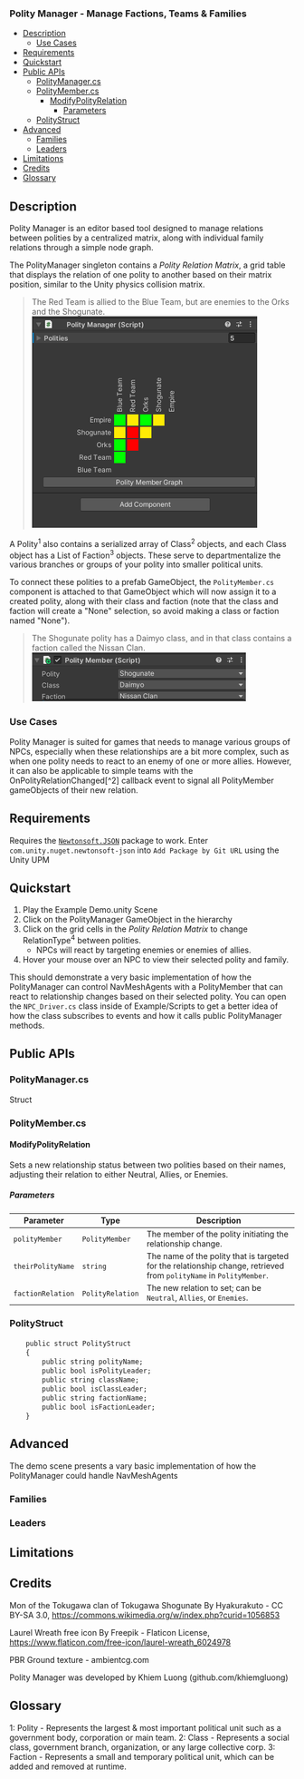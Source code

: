 ### Polity Manager - Manage Factions, Teams & Families

<!-- 1. [Description](#description)
   - [Use Cases](#use-cases)
2. [Requirements](#requirements)
3. [Quickstart](#quickstart)
4. [Public APIs](#public-apis)
5. [Advanced](#advanced)
   - [Families](#families)
   - [Leaders](#leaders)
6. [Credits](#credits)
7. [Glossary](#glossary) -->

- [Description](#description)
  - [Use Cases](#use-cases)
- [Requirements](#requirements)
- [Quickstart](#quickstart)
- [Public APIs](#public-apis)
  - [PolityManager.cs](#politymanagercs)
  - [PolityMember.cs](#politymembercs)
    - [ModifyPolityRelation](#modifypolityrelation)
      - [Parameters](#parameters)
  - [PolityStruct](#politystruct)
- [Advanced](#advanced)
  - [Families](#families)
  - [Leaders](#leaders)
- [Limitations](#limitations)
- [Credits](#credits)
- [Glossary](#glossary)

## Description

Polity Manager is an editor based tool designed to manage relations between polities by a centralized matrix, along with individual family relations through a simple node graph.

The PolityManager singleton contains a _Polity Relation Matrix_, a grid table that displays the relation of one polity to another based on their matrix position, similar to the Unity physics collision matrix.
>The Red Team is allied to the Blue Team, but are enemies to the Orks and the Shogunate.
![Polity Relation Matrix](<PolityManager Relation Matrix.png>)

A Polity<sup>1</sup> also contains a serialized array of Class<sup>2</sup> objects, and each Class object has a List of Faction<sup>3</sup> objects. These serve to departmentalize the various branches or groups of your polity into smaller political units.

To connect these polities to a prefab GameObject, the `PolityMember.cs` component is attached to that GameObject which will now assign it to a created polity, along with their class and faction (note that the class and faction will create a "None" selection, so avoid making a class or faction named "None").
> The Shogunate polity has a Daimyo class, and in that class contains a faction called the Nissan Clan.
![PolityMember](PolityMember.png)

### Use Cases

Polity Manager is suited for games that needs to manage various groups of NPCs, especially when these relationships are a bit more complex, such as when one polity needs to react to an enemy of one or more allies. However, it can also be applicable to simple teams with the OnPolityRelationChanged[^2] callback event to signal all PolityMember gameObjects of their new relation.

## Requirements

Requires the [`Newtonsoft.JSON`](https://www.newtonsoft.com/json) package to work.
Enter `com.unity.nuget.newtonsoft-json` into `Add Package by Git URL` using the Unity UPM

## Quickstart

1. Play the Example Demo.unity Scene
2. Click on the PolityManager GameObject in the hierarchy
3. Click on the grid cells in the _Polity Relation Matrix_ to change RelationType<sup>4</sup> between polities.
   - NPCs will react by targeting enemies or enemies of allies.
4. Hover your mouse over an NPC to view their selected polity and family.

This should demonstrate a very basic implementation of how the PolityManager can control NavMeshAgents with a PolityMember that can react to relationship changes based on their selected polity.
You can open the `NPC_Driver.cs` class inside of Example/Scripts to get a better idea of how the class subscribes to events and how it calls public PolityManager methods.

## Public APIs

### PolityManager.cs

Struct

### PolityMember.cs

#### ModifyPolityRelation

Sets a new relationship status between two polities based on their names, adjusting their relation to either Neutral, Allies, or Enemies.

##### Parameters

| Parameter          | Type             | Description |
|--------------------|------------------|-------------|
| `polityMember`     | `PolityMember`   | The member of the polity initiating the relationship change. |
| `theirPolityName`  | `string`         | The name of the polity that is targeted for the relationship change, retrieved from `polityName` in `PolityMember`. |
| `factionRelation`  | `PolityRelation` | The new relation to set; can be `Neutral`, `Allies`, or `Enemies`. |

### PolityStruct

        public struct PolityStruct
        {
            public string polityName;
            public bool isPolityLeader;
            public string className;
            public bool isClassLeader;
            public string factionName;
            public bool isFactionLeader;
        }

## Advanced

The demo scene presents a vary basic implementation of how the PolityManager could handle NavMeshAgents

### Families

### Leaders

## Limitations

## Credits

Mon of the Tokugawa clan of Tokugawa Shogunate
By Hyakurakuto - CC BY-SA 3.0, <https://commons.wikimedia.org/w/index.php?curid=1056853>

Laurel Wreath free icon
By Freepik - Flaticon License, <https://www.flaticon.com/free-icon/laurel-wreath_6024978>

PBR Ground texture - ambientcg.com

Polity Manager was developed by Khiem Luong (github.com/khiemgluong)

## Glossary

1: Polity - Represents the largest & most important political unit such as a government body, corporation or main team.
2: Class - Represents a social class, government branch, organization, or any large collective corp.
3: Faction - Represents a small and temporary political unit, which can be added and removed at runtime.
